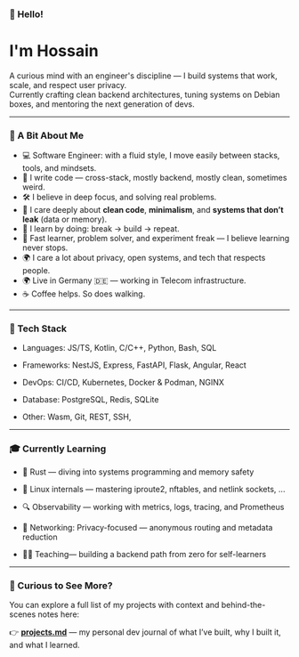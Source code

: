 ### 👋 Hello!
# I'm Hossain

A curious mind with an engineer's discipline — I build systems that work, scale, and respect user privacy.  
Currently crafting clean backend architectures, tuning systems on Debian boxes, and mentoring the next generation of devs.

---

### 🧠 A Bit About Me

- 💻 Software Engineer: with a fluid style, I move easily between stacks, tools, and mindsets.
- 🔨 I write code — cross-stack, mostly backend, mostly clean, sometimes weird.
- 🛠️ I believe in deep focus, and solving real problems.
- 🔧 I care deeply about **clean code**, **minimalism**, and **systems that don’t leak** (data or memory).
- 🧪 I learn by doing: break → build → repeat.
- 🧭 Fast learner, problem solver, and experiment freak — I believe learning never stops.
- 🌍 I care a lot about privacy, open systems, and tech that respects people.
- 🌍 Live in Germany 🇩🇪 — working in Telecom infrastructure.
- ☕ Coffee helps. So does walking.

---

### 🔨 Tech Stack

- Languages:    JS/TS, Kotlin, C/C++, Python, Bash, SQL

- Frameworks:   NestJS, Express, FastAPI, Flask, Angular, React

- DevOps:       CI/CD, Kubernetes, Docker \& Podman, NGINX

- Database:     PostgreSQL, Redis, SQLite

- Other:        Wasm, Git, REST, SSH,

---

### 🎓 Currently Learning

- 🦀 Rust — diving into systems programming and memory safety

- 🧬 Linux internals — mastering iproute2, nftables, and netlink sockets, ...

- 🔍 Observability — working with metrics, logs, tracing, and Prometheus

- 🔐 Networking: Privacy-focused — anonymous routing and metadata reduction

- 🧑‍🏫 Teaching— building a backend path from zero for self-learners

---

### 📂 Curious to See More?

You can explore a full list of my projects with context and behind-the-scenes notes here:

👉 [**projects.md**](./projects.md) — my personal dev journal of what I’ve built, why I built it, and what I learned.
